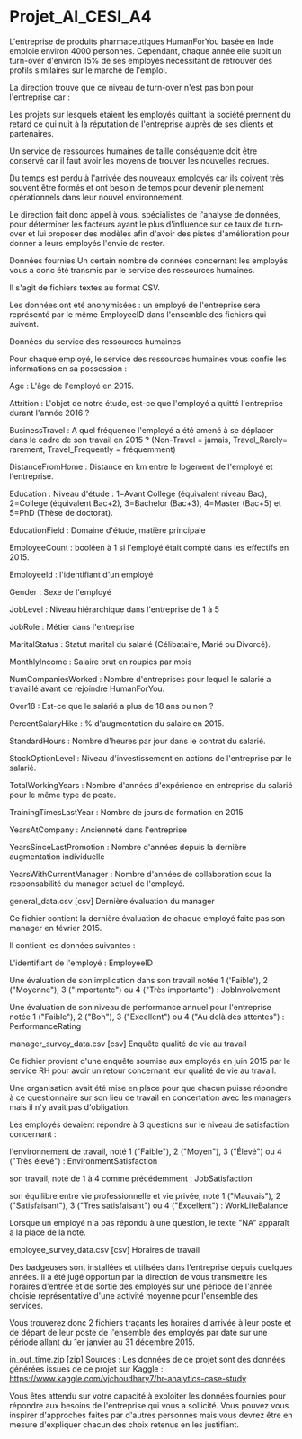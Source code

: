 # Projet_AI_CESI_A4

L'entreprise de produits pharmaceutiques HumanForYou basée en Inde emploie environ 4000 personnes. Cependant, chaque année elle subit un turn-over d'environ 15% de ses employés nécessitant de retrouver des profils similaires sur le marché de l'emploi.

La direction trouve que ce niveau de turn-over n'est pas bon pour l'entreprise car :

Les projets sur lesquels étaient les employés quittant la société prennent du retard ce qui nuit à la réputation de l'entreprise auprès de ses clients et partenaires.

Un service de ressources humaines de taille conséquente doit être conservé car il faut avoir les moyens de trouver les nouvelles recrues.

Du temps est perdu à l'arrivée des nouveaux employés car ils doivent très souvent être formés et ont besoin de temps pour devenir pleinement opérationnels dans leur nouvel environnement.

Le direction fait donc appel à vous, spécialistes de l'analyse de données, pour déterminer les facteurs ayant le plus d'influence sur ce taux de turn-over et lui proposer des modèles afin d'avoir des pistes d'amélioration pour donner à leurs employés l'envie de rester.

Données fournies
Un certain nombre de données concernant les employés vous a donc été transmis par le service des ressources humaines.

Il s'agit de fichiers textes au format CSV.

Les données ont été anonymisées : un employé de l'entreprise sera représenté par le même EmployeeID dans l'ensemble des fichiers qui suivent.

Données du service des ressources humaines

Pour chaque employé, le service des ressources humaines vous confie les informations en sa possession :

Age : L'âge de l'employé en 2015.

Attrition : L'objet de notre étude, est-ce que l'employé a quitté l'entreprise durant l'année 2016 ?

BusinessTravel : A quel fréquence l'employé a été amené à se déplacer dans le cadre de son travail en 2015 ? (Non-Travel = jamais, Travel_Rarely= rarement, Travel_Frequently = fréquemment)

DistanceFromHome : Distance en km entre le logement de l'employé et l'entreprise.

Education : Niveau d'étude : 1=Avant College (équivalent niveau Bac), 2=College (équivalent Bac+2), 3=Bachelor (Bac+3), 4=Master (Bac+5) et 5=PhD (Thèse de doctorat).

EducationField : Domaine d'étude, matière principale

EmployeeCount : booléen à 1 si l'employé était compté dans les effectifs en 2015.

EmployeeId : l'identifiant d'un employé

Gender : Sexe de l'employé

JobLevel : Niveau hiérarchique dans l'entreprise de 1 à 5

JobRole : Métier dans l'entreprise

MaritalStatus : Statut marital du salarié (Célibataire, Marié ou Divorcé).

MonthlyIncome : Salaire brut en roupies par mois

NumCompaniesWorked : Nombre d'entreprises pour lequel le salarié a travaillé avant de rejoindre HumanForYou.

Over18 : Est-ce que le salarié a plus de 18 ans ou non ?

PercentSalaryHike : % d'augmentation du salaire en 2015.

StandardHours : Nombre d'heures par jour dans le contrat du salarié.

StockOptionLevel : Niveau d'investissement en actions de l'entreprise par le salarié.

TotalWorkingYears : Nombre d'années d'expérience en entreprise du salarié pour le même type de poste.

TrainingTimesLastYear : Nombre de jours de formation en 2015

YearsAtCompany : Ancienneté dans l'entreprise

YearsSinceLastPromotion : Nombre d'années depuis la dernière augmentation individuelle

YearsWithCurrentManager : Nombre d'années de collaboration sous la responsabilité du manager actuel de l'employé.

general_data.csv [csv]
Dernière évaluation du manager

Ce fichier contient la dernière évaluation de chaque employé faite pas son manager en février 2015.

Il contient les données suivantes :

L'identifiant de l'employé : EmployeeID

Une évaluation de son implication dans son travail notée 1 ('Faible'), 2 ("Moyenne"), 3 ("Importante") ou 4 ("Très importante") : JobInvolvement

Une évaluation de son niveau de performance annuel pour l'entreprise notée 1 ("Faible"), 2 ("Bon"), 3 ("Excellent") ou 4 ("Au delà des attentes") : PerformanceRating

manager_survey_data.csv [csv]
Enquête qualité de vie au travail

Ce fichier provient d'une enquête soumise aux employés en juin 2015 par le service RH pour avoir un retour concernant leur qualité de vie au travail.

Une organisation avait été mise en place pour que chacun puisse répondre à ce questionnaire sur son lieu de travail en concertation avec les managers mais il n'y avait pas d'obligation.

Les employés devaient répondre à 3 questions sur le niveau de satisfaction concernant :

l'environnement de travail, noté 1 ("Faible"), 2 ("Moyen"), 3 ("Élevé") ou 4 ("Très élevé") : EnvironmentSatisfaction

son travail, noté de 1 à 4 comme précédemment : JobSatisfaction

son équilibre entre vie professionnelle et vie privée, noté 1 ("Mauvais"), 2 ("Satisfaisant"), 3 ("Très satisfaisant") ou 4 ("Excellent") : WorkLifeBalance

Lorsque un employé n'a pas répondu à une question, le texte "NA" apparaît à la place de la note.

employee_survey_data.csv [csv]
Horaires de travail

Des badgeuses sont installées et utilisées dans l'entreprise depuis quelques années. Il a été jugé opportun par la direction de vous transmettre les horaires d'entrée et de sortie des employés sur une période de l'année choisie représentative d'une activité moyenne pour l'ensemble des services.

Vous trouverez donc 2 fichiers traçants les horaires d'arrivée à leur poste et de départ de leur poste de l'ensemble des employés par date sur une période allant du 1er janvier au 31 décembre 2015.

in_out_time.zip [zip]
Sources :
Les données de ce projet sont des données générées issues de ce projet sur Kaggle : https://www.kaggle.com/vjchoudhary7/hr-analytics-case-study

Vous êtes attendu sur votre capacité à exploiter les données fournies pour répondre aux besoins de l'entreprise qui vous a sollicité. Vous pouvez vous inspirer d'approches faites par d'autres personnes mais vous devrez être en mesure d'expliquer chacun des choix retenus en les justifiant.
